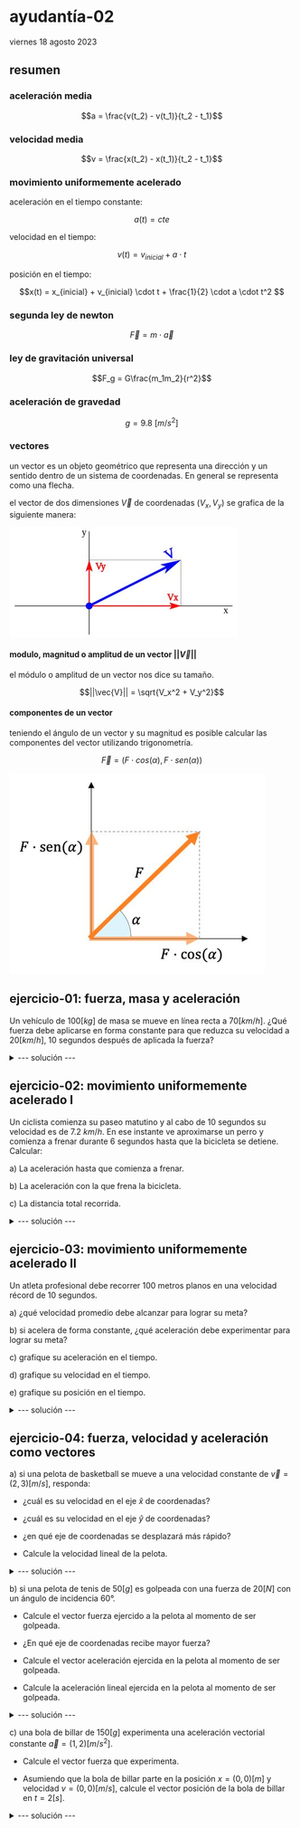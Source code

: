 # ayudantía-02

viernes 18 agosto 2023

## resumen

### aceleración media

$$a = \frac{v(t_2) - v(t_1)}{t_2 - t_1}$$

### velocidad media

$$v = \frac{x(t_2) - x(t_1)}{t_2 - t_1}$$

### movimiento uniformemente acelerado

aceleración en el tiempo constante: 

$$a(t) = cte$$

velocidad en el tiempo: 

$$v(t) = v_{inicial} + a \cdot t$$

posición en el tiempo: 

$$x(t) = x_{inicial} + v_{inicial} \cdot t + \frac{1}{2} \cdot a \cdot t^2 $$

### segunda ley de newton

$$\vec{F} = m \cdot \vec{a}$$

### ley de gravitación universal

$$F_g = G\frac{m_1m_2}{r^2}$$

### aceleración de gravedad

$$g=9.8 \ [m/s^2]$$

### vectores

un vector es un objeto geométrico que representa una dirección y un sentido dentro de un sistema de coordenadas. En general se representa como una flecha.

el vector de dos dimensiones $\vec{V}$ de coordenadas $(V_x, V_y)$ se grafica de la siguiente manera: 

![Alt text](./img/vec.JPG)

#### modulo, magnitud o amplitud de un vector $||\vec{V}||$

el módulo o amplitud de un vector nos dice su tamaño. 

$$||\vec{V}|| = \sqrt{V_x^2 + V_y^2}$$

#### componentes de un vector

teniendo el ángulo de un vector y su magnitud es posible calcular las componentes del vector utilizando trigonometría.

$$\vec{F} = (F \cdot cos(\alpha), F \cdot sen(\alpha))$$

![Alt text](./img/vector_fuerza.jpg)

## ejercicio-01: fuerza, masa y aceleración

Un vehículo de $100[kg]$ de masa se mueve en línea recta a $70[km/h]$. ¿Qué fuerza debe aplicarse en forma constante para que reduzca su velocidad a $20[km/h]$, 10 segundos después de aplicada la fuerza?

<details>
<summary>--- solución ---</summary>

calculamos la aceleración:

$$a=\frac{70[km/h] - 20[km/h]}{10[seg]}$$ 

$$a=\frac{50[km/h]}{10[seg]}$$ 

$$a=\frac{13.88[m/s]}{10[s]}$$ 

$$a=1.388[m/s^2]$$ 

por lo tanto la fuerza requerida es:

$$F=m \cdot a$$ 

$$F=100[kg] \cdot 1.388[m/s^2]$$ 

$$F=138.8[kg \cdot m/s^2]$$ 

$$F=138.8[N]$$ 

</details>

## ejercicio-02: movimiento uniformemente acelerado I

Un ciclista comienza su paseo matutino y al cabo de 10 segundos su velocidad es de $7.2 \ km/h$. En ese instante ve aproximarse un perro y comienza a frenar durante 6 segundos hasta que la bicicleta se detiene. Calcular:

a) La aceleración hasta que comienza a frenar.

b) La aceleración con la que frena la bicicleta.

c) La distancia total recorrida.

<details>
<summary>--- solución ---</summary>

a) 

$$a_1 = \frac{7.2 [\frac{km}{h}] - 0 [\frac{km}{h}]}{10[s] - 0[s]}$$

$$a_1 = \frac{7.2 [\frac{km}{h}]}{10[s]}$$

$$a_1 = \frac{2 [\frac{m}{s}]}{10[s]}$$

$$a_1 = \frac{1}{5}\left[\frac{m}{s^2}\right]$$

$$a_1 = 0.2\left[\frac{m}{s^2}\right]$$

b)

$$a_2 = \frac{0 [\frac{km}{h}] - 7.2 [\frac{km}{h}]}{16[s] - 10[s]}$$

$$a_2 = \frac{- 7.2 [\frac{km}{h}]}{6[s]}$$

$$a_2 = \frac{- 2 [\frac{m}{s}]}{6[s]}$$

$$a_2 = -\frac{1}{3}\left[\frac{m}{s^2}\right]$$

$$a_2 \approx -0.33\left[\frac{m}{s^2}\right]$$

c) La distancia total recorrida es la suma entre lo que recorrió en la primera fase y lo que recorrió la segunda fase.

Usando la fórmula para el movimiento uniformemente acelerado, en la primera fase:

$$x(t) = x_{inicial} + v_{inicial} \cdot t + \frac{1}{2} \cdot a \cdot t^2 $$

$$x(10[s]) = 0 + 0 \cdot 10[s] + \frac{1}{2} \cdot 0.2\left[\frac{m}{s^2}\right] \cdot (10[s])^2 $$

$$x(10(s)) = \frac{1}{2} \cdot 0.2\left[\frac{m}{s^2}\right] \cdot (10[s])^2 $$

$$x(10(s)) = 0.1\left[\frac{m}{s^2}\right] \cdot 100[s^2] $$

$$x(10(s)) = 10[m] $$

en la segunda fase:

$$x(6[s]) = 0 + 7.2 [\frac{km}{h}] \cdot 6[s] + \frac{1}{2} \cdot -0.33\left[\frac{m}{s^2}\right] \cdot (6[s])^2 $$

$$x(6[s]) = 0 + 2 [\frac{m}{s}] \cdot 6[s] + \frac{1}{2} \cdot -0.33\left[\frac{m}{s^2}
\right] \cdot (6[s])^2 $$

$$x(6[s]) = 12 [m] + \frac{1}{2} \cdot -0.33\left[\frac{m}{s^2}
\right] \cdot 36[s^2] $$

$$x(6[s]) = 12 [m] + -0.33\left[\frac{m}{s^2}
\right] \cdot 18[s^2] $$

$$x(6[s]) = 12 [m] - 5.94[m]$$

$$x(6[s]) = 6.06 [m]$$

finalmente sumando ambos resultados la distancia final es de $16.06 \ [m]$.

</details>

## ejercicio-03:  movimiento uniformemente acelerado II

Un atleta profesional debe recorrer 100 metros planos en una velocidad récord de 10 segundos.

a) ¿qué velocidad promedio debe alcanzar para lograr su meta?

b) si acelera de forma constante, ¿qué aceleración debe experimentar para lograr su meta?

c) grafique su aceleración en el tiempo.

d) grafique su velocidad en el tiempo.

e) grafique su posición en el tiempo.

<details>
<summary>--- solución ---</summary>

a)

$$v = \frac{100 [m] - 0 [m]}{10[s] - 0[s]}$$

$$v = \frac{100 [m]}{10[s]}$$

$$v = 10\left[\frac{m}{s}\right]$$

b)

$$x(t) = x_{inicial} + v_{inicial} \cdot t + \frac{1}{2} \cdot a \cdot t^2 $$

$$x(10[s]) = 0 + 0 \cdot 10[s] + \frac{1}{2} \cdot a \cdot (10[s])^2 $$

$$100[m] = \frac{1}{2} \cdot a \cdot (10[s])^2 $$

$$100[m] = \frac{1}{2} \cdot a \cdot 100[s^2] $$

$$\frac{100[m]}{100[s^2]} = \frac{1}{2} \cdot a $$

$$\frac{2 \cdot 100[m]}{100[s^2]} = a $$

$$a = \frac{2 \cdot 100[m]}{100[s^2]} $$

$$a = 2 \left[\frac{m}{s^2}\right] $$

c) el gráfico se realizó en clases

d) el gráfico se realizó en clases

e) el gráfico se realizó en clases

</details>

## ejercicio-04: fuerza, velocidad y aceleración como vectores

a) si una pelota de basketball se mueve a una velocidad constante de $\vec{v} = (2, 3) [m/s]$, responda:

- ¿cuál es su velocidad en el eje $\hat{x}$ de coordenadas?

- ¿cuál es su velocidad en el eje $\hat{y}$ de coordenadas?

- ¿en qué eje de coordenadas se desplazará más rápido?

- Calcule la velocidad lineal de la pelota.

<details>
<summary>--- solución ---</summary>

- su velocidad en el eje $\hat{x}$ es de $2 [m/s]$.

- su velocidad en el eje $\hat{y}$ es de $3 [m/s]$.

- se desplazará más rápido en el eje $\hat{y}$ (hacia arriba).

- para encontrar la velocidad lineal de la pelota, calculamos la magnitud del vector velocidad:

$$||\vec{v}|| = \sqrt{v_x^2 + v_y^2}$$

$$||\vec{v}|| = \sqrt{2^2 + 3^2}$$

$$||\vec{v}|| = \sqrt{4 + 9}$$

$$||\vec{v}|| = \sqrt{13}$$

$$||\vec{v}|| \approx 3.605 \ [m/s]$$

</details>

b) si una pelota de tenis de $50[g]$ es golpeada con una fuerza de $20[N]$ con un ángulo de incidencia $60°$.

- Calcule el vector fuerza ejercido a la pelota al momento de ser golpeada.

- ¿En qué eje de coordenadas recibe mayor fuerza?

- Calcule el vector aceleración ejercida en la pelota al momento de ser golpeada.

- Calcule la aceleración lineal ejercida en la pelota al momento de ser golpeada.

<details>
<summary>--- solución ---</summary>

- para calcular el vector fuerza utilizamos trigonometría:

$$\vec{F} = (F \cdot cos(\alpha), F \cdot sen(\alpha))$$

$$\vec{F} = (20[N] \cdot cos(60°), 20[N] \cdot sen(60°))$$

$$\vec{F} \approx (10, 17.32) [N]$$

- por lo tanto, recibe una fuerza mayor en el eje $\hat{y}$ (hacia arriba).

- para calcular la aceleración, aplicamos la versión vectorial de la segunda ley de newton:

$$\vec{F} = m \cdot \vec{a}$$

$$\vec{a} = \frac{\vec{F}}{m}$$

$$\vec{a} = \frac{(10, 17.32) [N]}{50[g]}$$

$$\vec{a} = \frac{(10, 17.32) [N]}{0.05[kg]}$$

$$\vec{a} = \left(\frac{10[N]}{0.05[kg]}, \frac{17.32[N]}{0.05[kg]}\right)$$

$$\vec{a} = (200[m/s^2], 346[m/s^2])$$

$$\vec{a} = (200, 346) \ [m/s^2]$$

- la aceleración lineal se calcula con el módulo del vector aceleración:

$$||\vec{a}|| = \sqrt{a_x^2 + a_y^2}$$

$$||\vec{a}|| = \sqrt{200^2 + 346^2}$$

$$||\vec{a}|| \approx 400 [m/s^2]$$


</details>


c) una bola de billar de $150[g]$ experimenta una aceleración vectorial constante $\vec{a} = (1,2)[m/s^2]$.

- Calcule el vector fuerza que experimenta.

- Asumiendo que la bola de billar parte en la posición $x=(0,0)[m]$ y velocidad $v=(0,0)[m/s]$, calcule el vector posición de la bola de billar en $t=2[s]$.

<details>
<summary>--- solución ---</summary>
    
- el vector fuerza se calcula utilizando la versión vectorial de la segunda ley de newton:

$$\vec{F} = m \cdot \vec{a}$$

$$\vec{F} = 150[g] \cdot (1,2)[m/s^2]$$

$$\vec{F} = 0.150[kg] \cdot (1,2)[m/s^2]$$

$$\vec{F} = (0.150[kg],2 \cdot 0.150[kg])[m/s^2]$$

$$\vec{F} = (0.150, 0.3)[kg \cdot m/s^2]$$

$$\vec{F} = (0.150, 0.3)[N]$$

- el vector posición en $t=2[s]$ utilizamos las fórmulas del movimiento uniformemente acelerado pero ahora de forma vectorial.

$$\vec{x}(t) = \begin{pmatrix} x_{1_{inicial}} + v_{1_{inicial}} \cdot t + \frac{1}{2} \cdot a_1 \cdot t^2 \\ x_{2_{inicial}} + v_{2_{inicial}} \cdot t + \frac{1}{2} \cdot a_2 \cdot t^2  \end{pmatrix}$$

$$\vec{x}(2[s]) = \begin{pmatrix}0 + 0 \cdot 2[s] + \frac{1}{2} \cdot 1[m/s^2] \cdot (2[s])^2 \\ 0 + 0 \cdot 2[s] + \frac{1}{2} \cdot 2[m/s^2] \cdot (2[s])^2  \end{pmatrix}$$

$$\vec{x}(2[s]) = \begin{pmatrix}\frac{1}{2} \cdot 1[m/s^2] \cdot 4[s^2] \\ \frac{1}{2} \cdot 2[m/s^2] \cdot 4[s^2]  \end{pmatrix}$$

$$\vec{x}(2[s]) = \begin{pmatrix}2[m] \\ 4[m] \end{pmatrix}$$

</details>